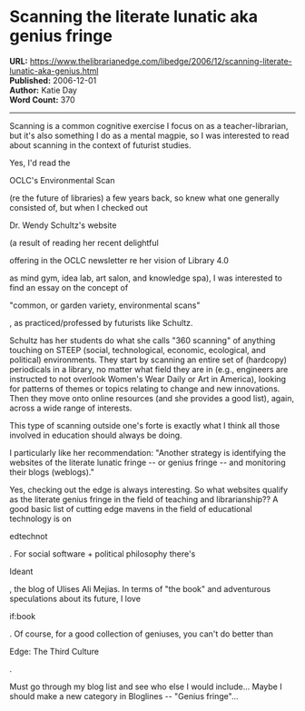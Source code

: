 # Scanning the literate lunatic aka genius fringe

**URL:** https://www.thelibrarianedge.com/libedge/2006/12/scanning-literate-lunatic-aka-genius.html  
**Published:** 2006-12-01  
**Author:** Katie Day  
**Word Count:** 370

---

Scanning is a common cognitive exercise I focus on as a teacher-librarian, but it's also something I do as a mental magpie, so I was interested to read about scanning in the context of futurist studies.

Yes, I'd read the

OCLC's Environmental Scan

(re the future of libraries) a few years back, so knew what one generally consisted of, but when I checked out

Dr. Wendy Schultz's website

(a result of reading her recent delightful

offering in the OCLC newsletter re her vision of Library 4.0

as mind gym, idea lab, art salon, and knowledge spa), I was interested to find an essay on the concept of

"common, or garden variety, environmental scans"

, as practiced/professed by futurists like Schultz.

Schultz has her students do what she calls "360 scanning" of anything touching on STEEP (social, technological, economic, ecological, and political) environments.  They start by scanning an entire set of (hardcopy) periodicals in a library, no matter what field they are in (e.g., engineers are instructed to not overlook Women's Wear Daily or Art in America), looking for patterns of themes or topics relating to change and new innovations.   Then they move onto online resources (and she provides a good list), again, across a wide range of interests.

This type of scanning outside one's forte is exactly what I think all those involved in education should always be doing.

I particularly like her recommendation:  "Another strategy is identifying the websites of the literate lunatic fringe -- or genius fringe -- and monitoring their blogs (weblogs)."

Yes, checking out the edge is always interesting.  So what websites qualify as  the literate genius fringe in the field of teaching and librarianship??  A good basic list of cutting edge mavens in the field of educational technology is on

edtechnot

.    For social software + political philosophy there's

Ideant

, the blog of Ulises Ali Mejias.  In terms of "the book" and adventurous speculations about its future, I love

if:book

.   Of course, for a good collection of geniuses, you can't do better than

Edge: The Third Culture

.

Must go through my blog list and see who else I would include...  Maybe I should make a new category in Bloglines -- "Genius fringe"...
